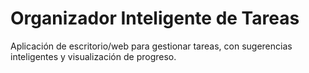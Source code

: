 # Organizador Inteligente de Tareas

Aplicación de escritorio/web para gestionar tareas, con sugerencias inteligentes y visualización de progreso.
